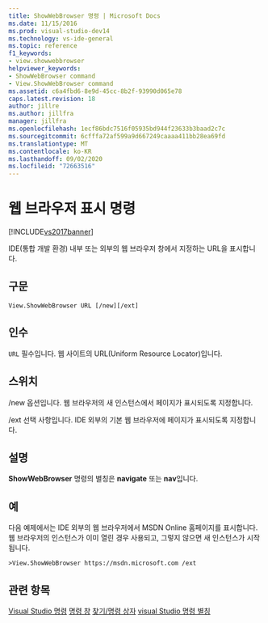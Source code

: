 ```yaml
---
title: ShowWebBrowser 명령 | Microsoft Docs
ms.date: 11/15/2016
ms.prod: visual-studio-dev14
ms.technology: vs-ide-general
ms.topic: reference
f1_keywords:
- view.showwebbrowser
helpviewer_keywords:
- ShowWebBrowser command
- View.ShowWebBrowser command
ms.assetid: c6a4fbd6-8e9d-45cc-8b2f-93990d065e78
caps.latest.revision: 18
author: jillre
ms.author: jillfra
manager: jillfra
ms.openlocfilehash: 1ecf86bdc7516f05935bd944f23633b3baad2c7c
ms.sourcegitcommit: 6cfffa72af599a9d667249caaaa411bb28ea69fd
ms.translationtype: MT
ms.contentlocale: ko-KR
ms.lasthandoff: 09/02/2020
ms.locfileid: "72663516"
---
```

# <a name="showwebbrowser-command"></a>웹 브라우저 표시 명령
[!INCLUDE[vs2017banner](../../includes/vs2017banner.md)]

IDE(통합 개발 환경) 내부 또는 외부의 웹 브라우저 창에서 지정하는 URL을 표시합니다.

## <a name="syntax"></a>구문

```
View.ShowWebBrowser URL [/new][/ext]
```

## <a name="arguments"></a>인수
 `URL` 필수입니다. 웹 사이트의 URL(Uniform Resource Locator)입니다.

## <a name="switches"></a>스위치
 /new 옵션입니다. 웹 브라우저의 새 인스턴스에서 페이지가 표시되도록 지정합니다.

 /ext 선택 사항입니다. IDE 외부의 기본 웹 브라우저에 페이지가 표시되도록 지정합니다.

## <a name="remarks"></a>설명
 **ShowWebBrowser** 명령의 별칭은 **navigate** 또는 **nav**입니다.

## <a name="example"></a>예
 다음 예제에서는 IDE 외부의 웹 브라우저에서 MSDN Online 홈페이지를 표시합니다. 웹 브라우저의 인스턴스가 이미 열린 경우 사용되고, 그렇지 않으면 새 인스턴스가 시작됩니다.

```
>View.ShowWebBrowser https://msdn.microsoft.com /ext
```

## <a name="see-also"></a>관련 항목
 [Visual Studio 명령](../../ide/reference/visual-studio-commands.md) [명령 창](../../ide/reference/command-window.md) [찾기/명령 상자](../../ide/find-command-box.md) [visual Studio 명령 별칭](../../ide/reference/visual-studio-command-aliases.md)
